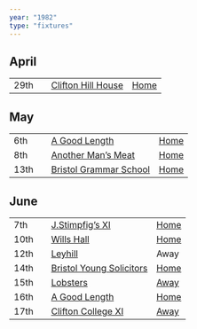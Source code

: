 ```yaml
---
year: "1982"
type: "fixtures"
---
```


## April

|  |  |  |  |
|:---|:---|:---|:---|
| 29th |  | [Clifton Hill House](1982/clifton-hill-house) | [Home](https://goo.gl/maps/TKf5ZBWfggmbtMNt5) |

## May

|  |  |  |  |
|:---|:---|:---|:---|
| 6th |  | [A Good Length](1982/a-good-length) | [Home](https://goo.gl/maps/TKf5ZBWfggmbtMNt5) |
| 8th |  | [Another Man’s Meat](1982/another-mans-meat) | [Home](https://goo.gl/maps/TKf5ZBWfggmbtMNt5) |
| 13th |  | [Bristol Grammar School](1982/bristol-grammar-school) | [Home](https://goo.gl/maps/TKf5ZBWfggmbtMNt5) |

## June

|  |  |  |  |
|:---|:---|:---|:---|
| 7th |  | [J.Stimpfig’s XI](1982/j-stimfigs-xi) | [Home](https://goo.gl/maps/TKf5ZBWfggmbtMNt5) |
| 10th |  | [Wills Hall](1982/wills-hall) | [Home](https://goo.gl/maps/TKf5ZBWfggmbtMNt5) |
| 12th |  | [Leyhill](1982/leyhill) | Away |
| 14th |  | [Bristol Young Solicitors](1982/bristol-young-solicitors) | [Home](https://goo.gl/maps/TKf5ZBWfggmbtMNt5) |
| 15th |  | [Lobsters](1982/lobsters) | [Away](https://goo.gl/maps/FDQEWGwmyb21QdUP7) |
| 16th |  | [A Good Length](1982/a-good-length-2) | [Home](https://goo.gl/maps/TKf5ZBWfggmbtMNt5) |
| 17th |  | [Clifton College XI](1982/clifton-college-xi) | [Away](https://goo.gl/maps/BhH3zz2H1YVCQRZ58) |